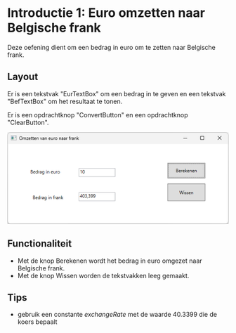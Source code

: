 # Introductie 1: Euro omzetten naar Belgische frank

Deze oefening dient om een bedrag in euro om te zetten naar Belgische
frank.

## Layout

Er is een tekstvak "EurTextBox" om een bedrag in te geven en een tekstvak
"BefTextBox" om het resultaat te tonen.

Er is een opdrachtknop "ConvertButton" en een opdrachtknop "ClearButton".

![screenshot](./media/image1.png)

## Functionaliteit
- Met de knop Berekenen wordt het bedrag in euro omgezet naar Belgische frank.
- Met de knop Wissen worden de tekstvakken leeg gemaakt.

## Tips
- gebruik een constante *exchangeRate* met de waarde 40.3399 die de koers bepaalt
